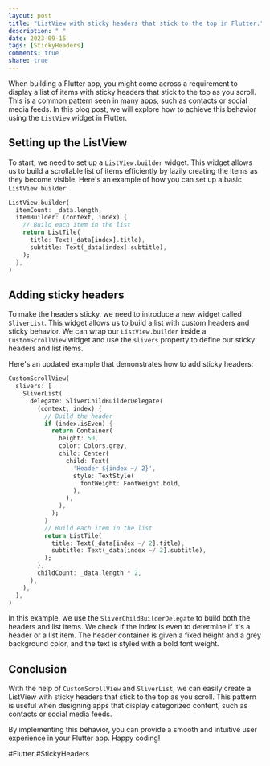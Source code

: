 ```yaml
---
layout: post
title: "ListView with sticky headers that stick to the top in Flutter."
description: " "
date: 2023-09-15
tags: [StickyHeaders]
comments: true
share: true
---
```


When building a Flutter app, you might come across a requirement to display a list of items with sticky headers that stick to the top as you scroll. This is a common pattern seen in many apps, such as contacts or social media feeds. In this blog post, we will explore how to achieve this behavior using the `ListView` widget in Flutter.

## Setting up the ListView

To start, we need to set up a `ListView.builder` widget. This widget allows us to build a scrollable list of items efficiently by lazily creating the items as they become visible. Here's an example of how you can set up a basic `ListView.builder`:

```dart
ListView.builder(
  itemCount: _data.length,
  itemBuilder: (context, index) {
    // Build each item in the list
    return ListTile(
      title: Text(_data[index].title),
      subtitle: Text(_data[index].subtitle),
    );
  },
)
```

## Adding sticky headers

To make the headers sticky, we need to introduce a new widget called `SliverList`. This widget allows us to build a list with custom headers and sticky behavior. We can wrap our `ListView.builder` inside a `CustomScrollView` widget and use the `slivers` property to define our sticky headers and list items.

Here's an updated example that demonstrates how to add sticky headers:

```dart
CustomScrollView(
  slivers: [
    SliverList(
      delegate: SliverChildBuilderDelegate(
        (context, index) {
          // Build the header
          if (index.isEven) {
            return Container(
              height: 50,
              color: Colors.grey,
              child: Center(
                child: Text(
                  'Header ${index ~/ 2}',
                  style: TextStyle(
                    fontWeight: FontWeight.bold,
                  ),
                ),
              ),
            );
          }
          // Build each item in the list
          return ListTile(
            title: Text(_data[index ~/ 2].title),
            subtitle: Text(_data[index ~/ 2].subtitle),
          );
        },
        childCount: _data.length * 2,
      ),
    ),
  ],
)
```

In this example, we use the `SliverChildBuilderDelegate` to build both the headers and list items. We check if the index is even to determine if it's a header or a list item. The header container is given a fixed height and a grey background color, and the text is styled with a bold font weight.

## Conclusion

With the help of `CustomScrollView` and `SliverList`, we can easily create a ListView with sticky headers that stick to the top as you scroll. This pattern is useful when designing apps that display categorized content, such as contacts or social media feeds.

By implementing this behavior, you can provide a smooth and intuitive user experience in your Flutter app. Happy coding!

#Flutter #StickyHeaders
